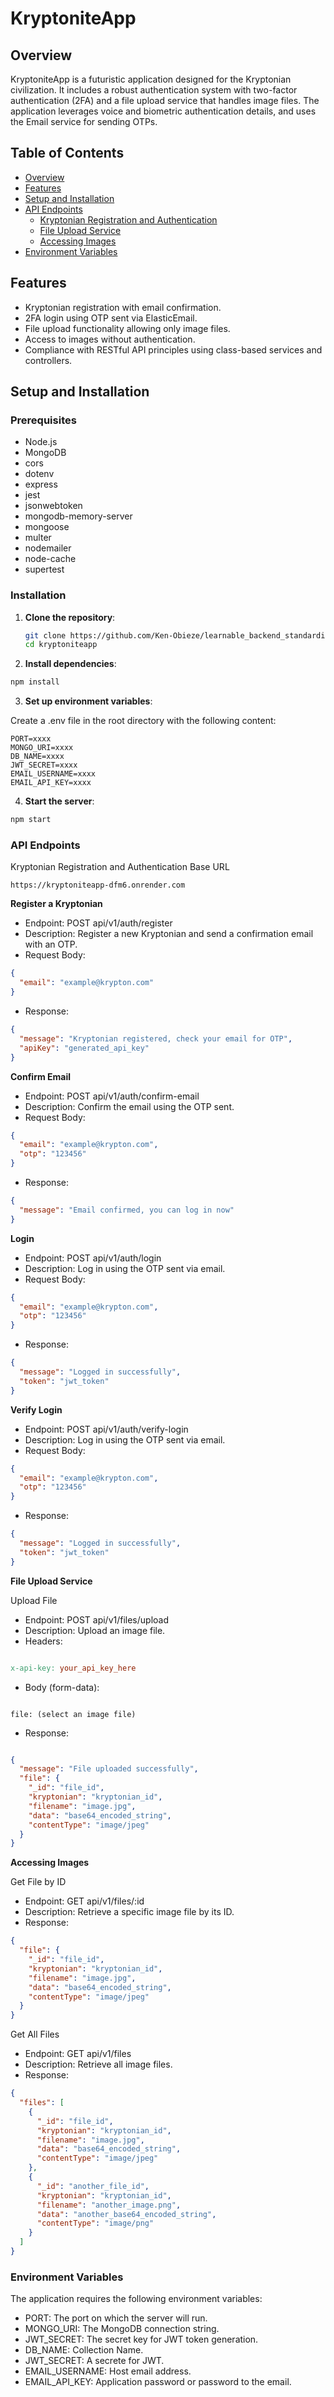 # KryptoniteApp

## Overview

KryptoniteApp is a futuristic application designed for the Kryptonian civilization. It includes a robust authentication system with two-factor authentication (2FA) and a file upload service that handles image files. The application leverages voice and biometric authentication details, and uses the Email service for sending OTPs.

## Table of Contents

- [Overview](#overview)
- [Features](#features)
- [Setup and Installation](#setup-and-installation)
- [API Endpoints](#api-endpoints)
  - [Kryptonian Registration and Authentication](#kryptonian-registration-and-authentication)
  - [File Upload Service](#file-upload-service)
  - [Accessing Images](#accessing-images)
- [Environment Variables](#environment-variables)


## Features

- Kryptonian registration with email confirmation.
- 2FA login using OTP sent via ElasticEmail.
- File upload functionality allowing only image files.
- Access to images without authentication.
- Compliance with RESTful API principles using class-based services and controllers.

## Setup and Installation

### Prerequisites

- Node.js
- MongoDB
- cors
- dotenv
- express
- jest
- jsonwebtoken
- mongodb-memory-server
- mongoose
- multer
- nodemailer
- node-cache
- supertest

### Installation

1. **Clone the repository**:

   ```bash
   git clone https://github.com/Ken-Obieze/learnable_backend_standardisation_test.git
   cd kryptoniteapp
   ```

2. **Install dependencies**:

```bash
npm install
```

3. **Set up environment variables**:

Create a .env file in the root directory with the following content:

```env
PORT=xxxx
MONGO_URI=xxxx
DB_NAME=xxxx
JWT_SECRET=xxxx
EMAIL_USERNAME=xxxx
EMAIL_API_KEY=xxxx
```

4. **Start the server**:

```bash
npm start
```

### API Endpoints

Kryptonian Registration and Authentication
Base URL
```
https://kryptoniteapp-dfm6.onrender.com
```

**Register a Kryptonian**
* Endpoint: POST api/v1/auth/register
* Description: Register a new Kryptonian and send a confirmation email with an OTP.
* Request Body:
```json
{
  "email": "example@krypton.com"
}
```

* Response:
```json
{
  "message": "Kryptonian registered, check your email for OTP",
  "apiKey": "generated_api_key"
}
```

**Confirm Email**

* Endpoint: POST api/v1/auth/confirm-email
* Description: Confirm the email using the OTP sent.
* Request Body:
```json
{
  "email": "example@krypton.com",
  "otp": "123456"
}
```

* Response:
```json
{
  "message": "Email confirmed, you can log in now"
}
```

**Login**

* Endpoint: POST api/v1/auth/login
* Description: Log in using the OTP sent via email.
* Request Body:
```json
{
  "email": "example@krypton.com",
  "otp": "123456"
}
```

* Response:
```json
{
  "message": "Logged in successfully",
  "token": "jwt_token"
}
```

**Verify Login**

* Endpoint: POST api/v1/auth/verify-login
* Description: Log in using the OTP sent via email.
* Request Body:
```json
{
  "email": "example@krypton.com",
  "otp": "123456"
}
```

* Response:
```json
{
  "message": "Logged in successfully",
  "token": "jwt_token"
}
```

**File Upload Service**

Upload File
* Endpoint: POST api/v1/files/upload
* Description: Upload an image file.
* Headers:
```makefile

x-api-key: your_api_key_here
```
* Body (form-data):
```

file: (select an image file)
```
* Response:
```json

{
  "message": "File uploaded successfully",
  "file": {
    "_id": "file_id",
    "kryptonian": "kryptonian_id",
    "filename": "image.jpg",
    "data": "base64_encoded_string",
    "contentType": "image/jpeg"
  }
}
```

**Accessing Images**

Get File by ID
* Endpoint: GET api/v1/files/:id
* Description: Retrieve a specific image file by its ID.
* Response:
```json
{
  "file": {
    "_id": "file_id",
    "kryptonian": "kryptonian_id",
    "filename": "image.jpg",
    "data": "base64_encoded_string",
    "contentType": "image/jpeg"
  }
}
```

Get All Files

* Endpoint: GET api/v1/files
* Description: Retrieve all image files.
* Response:
```json
{
  "files": [
    {
      "_id": "file_id",
      "kryptonian": "kryptonian_id",
      "filename": "image.jpg",
      "data": "base64_encoded_string",
      "contentType": "image/jpeg"
    },
    {
      "_id": "another_file_id",
      "kryptonian": "kryptonian_id",
      "filename": "another_image.png",
      "data": "another_base64_encoded_string",
      "contentType": "image/png"
    }
  ]
}
```

### Environment Variables

The application requires the following environment variables:

* PORT: The port on which the server will run.
* MONGO_URI: The MongoDB connection string.
* JWT_SECRET: The secret key for JWT token generation.
* DB_NAME: Collection Name.
* JWT_SECRET: A secrete for JWT.
* EMAIL_USERNAME: Host email address.
* EMAIL_API_KEY: Application password or password to the email.
